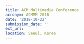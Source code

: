 ```yaml
---
title: ACM Multimedia Conference
acronym: ACMMM 2018
date: '2018-10-22'
submission_date: ''
ext_url:
location: Seoul, Korea
---
```

